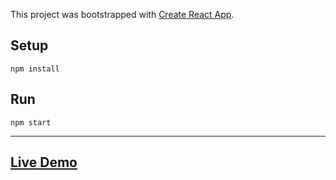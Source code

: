 This project was bootstrapped with [Create React App](https://github.com/facebook/create-react-app).

## Setup

```
npm install
```

## Run

```
npm start
```

---

## [Live Demo](https://strong-strudel-83fc76.netlify.app)
